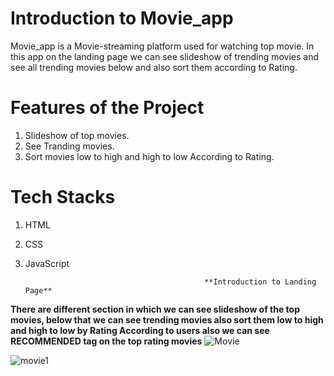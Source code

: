 # Introduction to Movie_app

Movie_app is a Movie-streaming platform used for watching top movie. In this app on the landing page we can see slideshow of trending movies and see all trending movies below and also sort them according to Rating.

# Features of the Project


1. Slideshow of top movies.
2. See Tranding movies.
3. Sort movies low to high and high to low According to Rating.

# Tech Stacks 

1. HTML
2. CSS
3. JavaScript 


                                               **Introduction to Landing Page**

**There are different section in which we can see slideshow of the top movies, below that we can see trending movies also sort them low to high and high to low  by Rating According to users also we can see RECOMMENDED tag on the top rating movies** 
![Movie](https://user-images.githubusercontent.com/97450767/165793532-4040faa2-5eae-4024-abf2-4fddd0295477.png)

![movie1](https://user-images.githubusercontent.com/97450767/165794126-7c1fc42e-5518-46d2-80af-0248ff47d12d.png)



